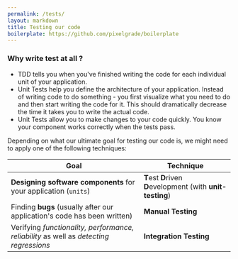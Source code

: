 ```yaml
---
permalink: /tests/
layout: markdown
title: Testing our code
boilerplate: https://github.com/pixelgrade/boilerplate
---
```


### Why write test at all ?

- TDD tells you when you've finished writing the code for each individual unit of your application.
- Unit Tests help you define the architecture of your application. Instead of writing code to do something - you first visualize what you need to do and then start writing the code for it. This should dramatically decrease the time it takes you to write the actual code.
- Unit Tests allow you to make changes to your code quickly. You know your component works correctly when the tests pass.

Depending on what our ultimate goal for testing our code is, we might need to apply one of the following techniques:

| Goal | Technique |
| ---  | --- |
| **Designing software components** for your application (`units`) | **T**est **D**riven **D**evelopment (with **unit-testing**) |
| Finding **bugs** (usually after our application's code has been written) | **Manual Testing** |
| Verifying *functionality, performance, reliability* as well as *detecting regressions* | **Integration Testing** |